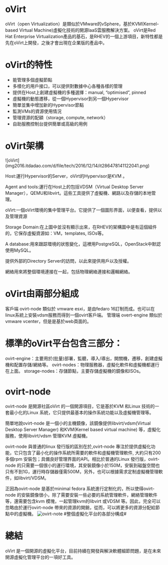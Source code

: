 # oVirt
oVirt（open Virtualization）是類似於VMware的vSphere，基於KVM(Kernel-based Virtual Machine)虛擬化技術的開源IaaS雲服務解決方案。
oVirt是Red Hat Enterprise Virtualization產品的基石，是RHEV的一個上游項目，新特性都是先在oVirt上開發，之後才會出現在企業版的產品中。

# oVirt的特性
- 能管理多個虛擬節點
- 多樣化的用戶接口，可以提供對數據中心各種各樣的管理
- 提供在Host上創建虛擬機的多種選擇：manual, “optimised”, pinned 
- 虛擬機的動態遷移，從一個Hypervisor到另一個Hypervisor 
- 簡單並集中增加新的Hypervisor節點
- 監測VMs的資源使用情況
- 管理資源的配額（storage, compute, network）
- 自助服務控制台提供簡單或高級的用例

# oVirt架構
![oVirt] (img2016.itdadao.com/d/file/tech/2016/12/14/it286478141122041.png)

Host:運行Hypervisor的Server，oVirt的Hypervisor是KVM 。

Agent and tools:運行在Host上的包括VDSM（Virtual Desktop Server Manager），QEMU和libvirt。這些工具提供了虛擬機、網路以及存儲的本地管理。

oVirt:一個oVirt環境的集中管理平台。它提供了一個圖形界面，以便查看，提供以及管理資源

Storage Domain:在上圖中並沒有顯示出來，在RHEV的架構圖中是有這個組件的，它保存虛擬資源如：VM，templates, ISOs等。

A database:用來跟踪環境的狀態變化，這裡用PostgreSQL，OpenStack中默認使用MySQL。

提供外部的Directory Server的訪問，以此來提供用戶以及授權。

網絡用來將整個環境連接在一起，包括物理網絡連接和邏輯網絡。


# oVirt由兩部分組成
客戶端 ovirt-node 類似於 vmware esxi，是由fedaro 16訂制而成。也可以在linux系統上安裝vdsm服務而得到一個ovirt客戶端。
管理端 overt-engine 類似於 vmware vcenter，但是是基於web頁面的。

# 標準的oVirt平台包含三部分：

ovirt-engine：主要用於(批量)部署，監聽，導入/導出，開關機，遷移，創建虛擬機和配置存儲/網絡等。
ovirt-nodes：物理服務器，虛擬化軟件和虛擬機都運行在上面。
storage-nodes：存儲節點，主要存儲虛擬機的鏡像和ISOs。

# ovirt-node 
ovirt-node 是開源社區oVirt 的一個開源項目，它是基於KVM 和Linux 技術的一套最小化的Linux 系統，它只提供最基本的操作系統功能以及虛擬機管理等。

簡單地說ovirt-node 是一個小的主機鏡像，該鏡像提供libvirt/vdsm(Virtual Desktop Server Manager) 和KVM(Kernel based virtual machine) 等，虛擬化服務，使用libvirt/vdsm 管理KVM 虛擬機。

ovirt-node 與普通的linux 發行版的區別在於,ovirt-node 專注於提供虛擬化功能，它只包含了最小化的操作系統所需要的軟件和虛擬機管理軟件, 大約只有200 多個rpm 安裝包；具備良好管理界面的API。相比於普通的Linux 發行版，ovirt-node 的只需要一個很小的運行環境，其安裝鏡像小於150M，安裝到磁盤空間也只有不到1G，運行時存儲器僅需500M，另外，也可以根據需求定制虛擬機管理軟件，如libvirt/VDSM。

正因為ovirt-node 是基於minimal fedora 系統進行定制化的，所以使得ovirt-node 的安裝鏡像很小，除了需要安裝一些必要的系統管理軟件，網絡管理軟件等，還需要包含kvm 模塊，一起管理kvm的libvirt 或VDSM 等。因此，完全可以忽略由於運行ovirt-node 帶來的資源的開銷，從而，可以將更多的資源分配給節點中的虛擬機。
![ovirt-note](http://www.ibm.com/developerworks/cn/linux/l-cn-ovirt/image001.jpg)
#整個虛擬化平台的各部分構成#

# 總結
oVirt 是一個開源的虛擬化平台，目前持續在開發與解決軟體細節問題，是在未來開源虛擬化管理平台的一項好工具。
